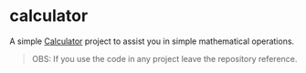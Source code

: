# calculator

A simple [Calculator](http://henrilima.github.io/calculator) project to assist you in simple mathematical operations.

> OBS: If you use the code in any project leave the repository reference.
